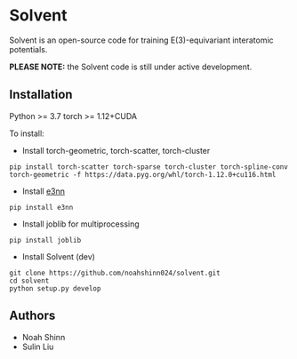 # Solvent
Solvent is an open-source code for training E(3)-equivariant interatomic potentials.

**PLEASE NOTE:** the Solvent code is still under active development.

## Installation
Python >= 3.7
torch >= 1.12+CUDA

To install:
  * Install torch-geometric, torch-scatter, torch-cluster
  ```
  pip install torch-scatter torch-sparse torch-cluster torch-spline-conv torch-geometric -f https://data.pyg.org/whl/torch-1.12.0+cu116.html
  ```
  * Install [e3nn](https://e3nn.org/)
  ```
  pip install e3nn
  ```
  
  * Install joblib for multiprocessing
  ```
  pip install joblib
  ```

  * Install Solvent (dev)
  ```
  git clone https://github.com/noahshinn024/solvent.git
  cd solvent
  python setup.py develop
  ```

## Authors
* Noah Shinn
* Sulin Liu 
